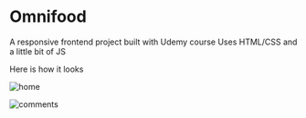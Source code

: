 # Omnifood
A responsive frontend project built with Udemy course
Uses HTML/CSS and a little bit of JS

Here is how it looks

![home](https://i.imgur.com/CFkSPaX.jpg)
  
![comments](https://i.imgur.com/4doOsen.png)
